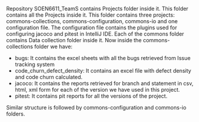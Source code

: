 Repository SOEN6611_TeamS contains Projects folder inside it. This folder contains all the Projects inside it.
This folder contains three projects: commons-collections, commons-configuration, commons-io and one configuration file.
The configuration file contains the plugins used for configuring jacoco and pitest in IntelliJ IDE.
Each of the commons folder contains Data collection folder inside it.
Now inside the commons-collections folder we have:
- bugs: It contains the excel sheets with all the bugs retrieved from Issue tracking system
- code_churn_defect_density: It contains an excel file with defect density and code churn calculated.
- jacoco: It contains the reports retrieved for branch and statement in csv, html, xml form for each of the version we have used in this project.
- pitest: It contains pit reports for all the versions of the project.

Similar structure is followed by commons-configuration and commons-io folders.



